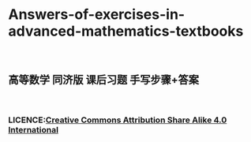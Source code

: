 # Answers-of-exercises-in-advanced-mathematics-textbooks

<br>

## 高等数学 同济版 课后习题 手写步骤+答案

<br>

### LICENCE:[Creative Commons Attribution Share Alike 4.0 International](https://creativecommons.org/licenses/by-sa/4.0/deed.zh)

